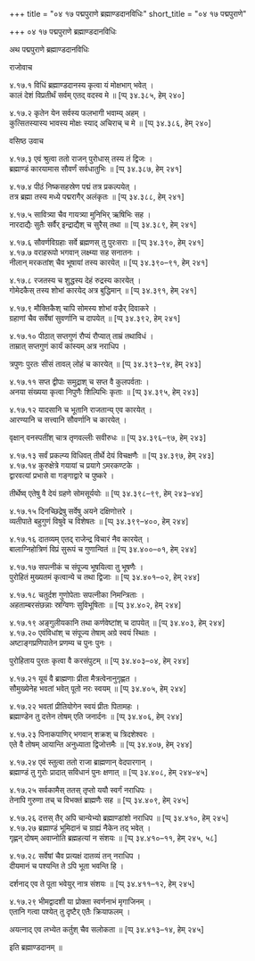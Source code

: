 +++
title = "०४ १७ पद्मपुराणे ब्रह्माण्डदानविधिः"
short_title = "०४ १७ पद्मपुराणे"

+++
०४ १७ पद्मपुराणे ब्रह्माण्डदानविधिः

अथ पद्मपुराणे ब्रह्माण्डदानविधिः

राजोवाच

४.१७.१ विधिं ब्रह्माण्डदानस्य कृत्वा यं मोक्षभाग् भवेत् ।  
कालं देशं विप्रतीर्थं सर्वम् एतद् वदस्व मे ॥ [प्प् ३४.३८५, हेम् २४०]

४.१७.२ कृतेन येन सर्वस्य फलभागी भवाम्य् अहम् ।  
कुत्सितस्यास्य भावस्य मोक्षः स्याद् अचिराच् च मे ॥ [प्प् ३४.३८६, हेम् २४०]

वसिष्ठ उवाच

४.१७.३ एवं श्रुत्वा ततो राजन् पुरोधास् तस्य तं द्विजः ।  
ब्रह्माण्डं कारयामास सौवर्णं सर्वधातुभिः ॥ [प्प् ३४.३८७, हेम् २४१]

४.१७.४ पीठं निष्कसहस्रेण पद्मं तत्र प्रकल्पयेत् ।  
तत्र ब्रह्मा तस्य मध्ये पद्मरागैर् अलंकृतः ॥ [प्प् ३४.३८८, हेम् २४१]

४.१७.५ सावित्र्या चैव गायत्र्या मुनिभिर् ऋषिभिः सह ।  
नारदाद्यैः सुतैः सर्वैर् इन्द्राद्यैश् च सुरैस् तथा ॥ [प्प् ३४.३८९, हेम् २४१]

४.१७.६ सौवर्णविग्रहाः सर्वे ब्रह्मणस् तु पुरःसराः ॥ [प्प् ३४.३९०, हेम् २४१]  
४.१७.७ वराहरूपो भगवान् लक्ष्म्या सह सनातनः ।  
नीलान् मरकतांश् चैव भूषायां तस्य कारयेत् ॥ [प्प् ३४.३९०–९१, हेम् २४१]

४.१७.८ रजतस्य च शुद्धस्य देहं रुद्रस्य कारयेत् ।  
गोमेदकैस् तस्य शोभां कारयेद् अत्र बुद्धिमान् ॥ [प्प् ३४.३९१, हेम् २४१]

४.१७.९ मौक्तिकैश् चापि सोमस्य शोभां वज्रैर् दिवाकरे ।  
ग्रहाणां चैव सर्वेषां सुवर्णानि च दापयेत् ॥ [प्प् ३४.३९२, हेम् २४१]

४.१७.१० पीठात् सप्तगुणं रौप्यं रौप्यात् ताम्रं तथाविधं ।  
ताम्रात् सप्तगुणं कार्यं कांस्यम् अत्र नराधिप ।

त्रपुणः पुरतः सीसं तावल् लोहं च कारयेत् ॥ [प्प् ३४.३९३–९४, हेम् २४३]

४.१७.११ सप्त द्वीपाः समुद्राश् च सप्त वै कुलपर्वताः ।  
अनया संख्यया कृत्वा निपुणैः शिल्पिभिः कृताः ॥ [प्प् ३४.३९५, हेम् २४३]

४.१७.१२ यादसानि च भूतानि राजतान्य् एव कारयेत् ।  
आरण्यानि च सत्त्वानि सौवर्णानि च कारयेत् ।

वृक्षान् वनस्पतींश् चात्र तृणवल्लीः सवीरुधः ॥ [प्प् ३४.३९६–९७, हेम् २४३]

४.१७.१३ सर्वं प्रकल्प्य विधिवत् तीर्थे देयं विचक्षणैः ॥ [प्प् ३४.३९७, हेम् २४३]  
४.१७.१४ कुरुक्षेत्रे गयायां च प्रयागे ऽमरकण्टके ।  
द्वारवत्यां प्रभासे वा गङ्गाद्वारे च पुष्करे ।

तीर्थेष्व् एतेषु वै देयं ग्रहणे सोमसूर्ययोः ॥ [प्प् ३४.३९८–९९, हेम् २४३–४४]

४.१७.१५ दिनच्छिद्रेषु सर्वेषु अयने दक्षिणोत्तरे ।  
व्यतीपाते बहुगुणं विषुवे च विशेषतः ॥ [प्प् ३४.३९९–४००, हेम् २४४]

४.१७.१६ दातव्यम् एतद् राजेन्द्र विचारं नैव कारयेत् ।  
बालाग्निहोत्रिणं विप्रं सुरूपं च गुणान्वितं ॥ [प्प् ३४.४००–०१, हेम् २४४]

४.१७.१७ सपत्नीकं च संपूज्य भूषयित्वा तु भूषणैः ।  
पुरोहितं मुख्यतमं कृत्वान्ये च तथा द्विजाः ॥ [प्प् ३४.४०१–०२, हेम् २४४]

४.१७.१८ चतुर्दश गुणोपेताः सपत्नीका निमन्त्रिताः ।  
अहताम्बरसंछन्नाः स्रग्विणः सुविभूषिताः ॥ [प्प् ३४.४०२, हेम् २४४]

४.१७.१९ अङ्गुलीयकानि तथा कर्णवेष्टांश् च दापयेत् ॥ [प्प् ३४.४०३, हेम् २४४]  
४.१७.२० एवंविधांश् च संपूज्य तेषाम् अग्रे स्वयं स्थितः ।  
अष्टाङ्गप्रणिपातेन प्रणम्य च पुनः पुनः ।

पुरोहिताय पुरतः कृत्वा वै करसंपुटम् ॥ [प्प् ३४.४०३–०४, हेम् २४४]

४.१७.२१ यूयं वै ब्राह्मणाः प्रीता मैत्रत्वेनानुगृह्णत ।  
सौमुख्येनेह भवतां भवेत् पूतो नरः स्वयम् ॥ [प्प् ३४.४०५, हेम् २४४]

४.१७.२२ भवतां प्रीतियोगेन स्वयं प्रीतः पितामहः ।  
ब्रह्माण्डेन तु दत्तेन तोषम् एति जनार्दनः ॥ [प्प् ३४.४०६, हेम् २४४]

४.१७.२३ पिनाकपाणिर् भगवान् शक्रश् च त्रिदशेश्वरः ।  
एते वै तोषम् आयान्ति अनुध्याता द्विजोत्तमैः ॥ [प्प् ३४.४०७, हेम् २४४]

४.१७.२४ एवं स्तुत्वा ततो राजा ब्राह्मणान् वेदपारगान् ।  
ब्रह्माण्डं तु गुरोः प्रादात् सविधानं पुनः क्षणात् ॥ [प्प् ३४.४०८, हेम् २४४–४५]

४.१७.२५ सर्वकामैस् ततस् तृप्तो ययौ स्वर्गं नराधिपः ।  
तेनापि गुरुणा तच् च विभक्तं ब्राह्मणैः सह ॥ [प्प् ३४.४०९, हेम् २४५]

४.१७.२६ दत्तस् तैर् अपि चान्येभ्यो ब्रह्माण्डांशो नराधिप ॥ [प्प् ३४.४१०, हेम् २४५]  
४.१७.२७ ब्रह्माण्डं भूमिदानं च ग्राह्यं नैकेन तद् भवेत् ।  
गृह्णन् दोषम् अवाप्नोति ब्रह्महत्यां न संशयः ॥ [प्प् ३४.४१०–११, हेम् २४५, ५८]

४.१७.२८ सर्वेषां चैव प्रत्यक्षं दातव्यं तन् नराधिप ।  
दीयमानं च पश्यन्ति ते ऽपि भूता भवन्ति हि ।

दर्शनाद् एव ते पूता भवेयुर् नात्र संशयः ॥ [प्प् ३४.४११–१२, हेम् २४५]

४.१७.२९ भीमद्वादशी या प्रोक्ता स्वर्णनाभं मृगाजिनम् ।  
एतानि गत्वा पश्येत् तु दृष्टैर् एतैः क्रियाफलम् ।

अयत्नाद् एव लभ्येत कर्तुश् चैव सलोकता ॥ [प्प् ३४.४१३–१४, हेम् २४५]

इति ब्रह्माण्डदानम् ॥
